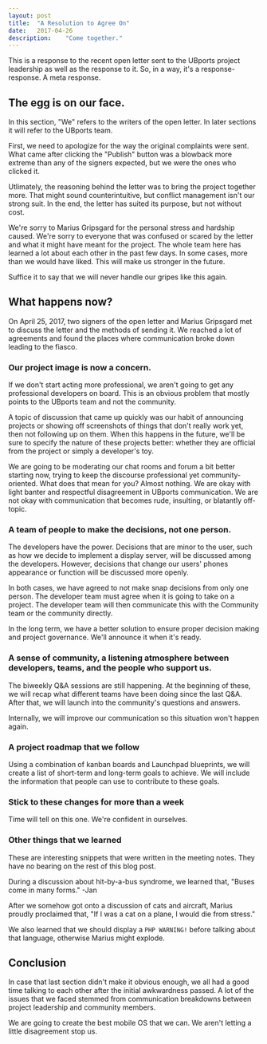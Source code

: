 ```yaml
---
layout: post
title:  "A Resolution to Agree On"
date:   2017-04-26
description:	"Come together."
---
```


This is a response to the recent open letter sent to the UBports project leadership as well as the response to it. So, in a way, it's a response-response. A meta response.

## The egg is on our face.

In this section, "We" refers to the writers of the open letter. In later sections it will refer to the UBports team.

First, we need to apologize for the way the original complaints were sent. What came after clicking the "Publish" button was a blowback more extreme than any of the signers expected, but we were the ones who clicked it. 

Utlimately, the reasoning behind the letter was to bring the project together more. That might sound counterintuitive, but conflict management isn't our strong suit. In the end, the letter has suited its purpose, but not without cost.

We're sorry to Marius Gripsgard for the personal stress and hardship caused. We're sorry to everyone that was confused or scared by the letter and what it might have meant for the project. The whole team here has learned a lot about each other in the past few days. In some cases, more than we would have liked. This will make us stronger in the future.

Suffice it to say that we will never handle our gripes like this again.

## What happens now?

On April 25, 2017, two signers of the open letter and Marius Gripsgard met to discuss the letter and the methods of sending it. We reached a lot of agreements and found the places where communication broke down leading to the fiasco.

### Our project image is now a concern.

If we don't start acting more professional, we aren't going to get any professional developers on board. This is an obvious problem that mostly points to the UBports team and not the community. 

A topic of discussion that came up quickly was our habit of announcing projects or showing off screenshots of things that don't really work yet, then not following up on them. When this happens in the future, we'll be sure to specify the nature of these projects better: whether they are official from the project or simply a developer's toy.

We are going to be moderating our chat rooms and forum a bit better starting now, trying to keep the discourse professional yet community-oriented. What does that mean for you? Almost nothing. We are okay with light banter and respectful disagreement in UBports communication. We are not okay with communication that becomes rude, insulting, or blatantly off-topic.

### A team of people to make the decisions, not one person. 

The developers have the power. Decisions that are minor to the user, such as how we decide to implement a display server, will be discussed among the developers. However, decisions that change our users' phones appearance or function will be discussed more openly.

In both cases, we have agreed to not make snap decisions from only one person. The developer team must agree when it is going to take on a project. The developer team will then communicate this with the Community team or the community directly.

In the long term, we have a better solution to ensure proper decision making and project governance. We'll announce it when it's ready.

### A sense of community, a listening atmosphere between developers, teams, and the people who support us.

The biweekly Q&A sessions are still happening. At the beginning of these, we will recap what different teams have been doing since the last Q&A. After that, we will launch into the community's questions and answers.

Internally, we will improve our communication so this situation won't happen again.

### A project roadmap that we follow

Using a combination of kanban boards and Launchpad blueprints, we will create a list of short-term and long-term goals to achieve. We will include the information that people can use to contribute to these goals.

### Stick to these changes for more than a week

Time will tell on this one. We're confident in ourselves.

### Other things that we learned

These are interesting snippets that were written in the meeting notes. They have no bearing on the rest of this blog post.

During a discussion about hit-by-a-bus syndrome, we learned that, "Buses come in many forms." -Jan

After we somehow got onto a discussion of cats and aircraft, Marius proudly proclaimed that, "If I was a cat on a plane, I would die from stress."

We also learned that we should display a `PHP WARNING!` before talking about that language, otherwise Marius might explode.

## Conclusion

In case that last section didn't make it obvious enough, we all had a good time talking to each other after the initial awkwardness passed. A lot of the issues that we faced stemmed from communication breakdowns between project leadership and community members.

We are going to create the best mobile OS that we can. We aren't letting a little disagreement stop us.
